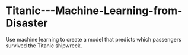 # Titanic---Machine-Learning-from-Disaster
Use machine learning to create a model that predicts which passengers survived the Titanic shipwreck.
